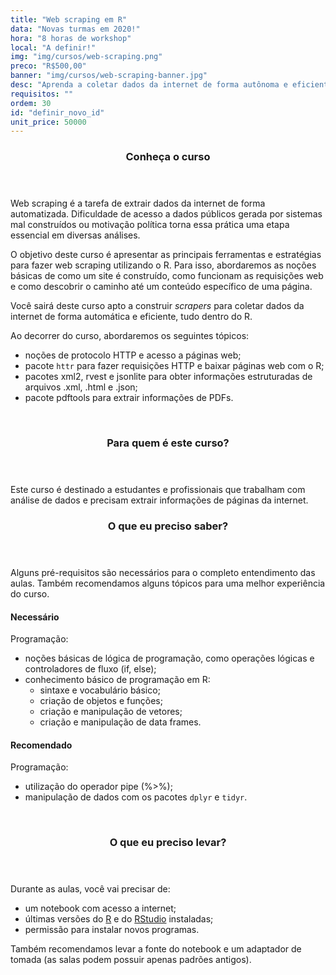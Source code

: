 ```yaml
---
title: "Web scraping em R"
data: "Novas turmas em 2020!"
hora: "8 horas de workshop"
local: "A definir!"
img: "img/cursos/web-scraping.png"
preco: "R$500,00"
banner: "img/cursos/web-scraping-banner.jpg"
desc: "Aprenda a coletar dados da internet de forma autônoma e eficiente utilizando o R."
requisitos: ""
ordem: 30
id: "definir_novo_id"
unit_price: 50000
---
```



<header class="section-header">
  <h3>Conheça o curso</h3>
</header>

Web scraping é a tarefa de extrair dados da internet de forma automatizada. Dificuldade de acesso a dados públicos gerada por sistemas mal construídos ou motivação política torna essa prática uma etapa essencial em diversas análises.

O objetivo deste curso é apresentar as principais ferramentas e estratégias para fazer web scraping utilizando o R. Para isso, abordaremos as noções básicas de como um site é construído, como funcionam  as requisições web e como descobrir o caminho até um conteúdo específico de uma página. 

Você sairá deste curso apto a construir *scrapers* para coletar dados da internet de forma automática e eficiente, tudo dentro do R.

Ao decorrer do curso, abordaremos os seguintes tópicos:

- noções de protocolo HTTP e acesso a páginas web;
- pacote `httr` para fazer requisições HTTP e baixar páginas web com o R;
- pacotes xml2, rvest e jsonlite para obter informações estruturadas de
arquivos .xml, .html e .json;
- pacote pdftools para extrair informações de PDFs.




<br>
<header class="section-header">
  <h3>Para quem é este curso?</h3>
</header>

Este curso é destinado a estudantes e profissionais que trabalham com análise de dados e precisam extrair informações de páginas da internet.




<header class="section-header">
  <h3>O que eu preciso saber?</h3>
</header>

Alguns pré-requisitos são necessários para o completo entendimento das aulas. Também recomendamos alguns tópicos para uma melhor experiência do curso.

#### Necessário
        
Programação:

- noções básicas de lógica de programação, como operações lógicas e controladores de fluxo (if, else);
- conhecimento básico de programação em R:
   - sintaxe e vocabulário básico;
   - criação de objetos e funções;
   - criação e manipulação de vetores;
   - criação e manipulação de data frames.

#### Recomendado

Programação:

- utilização do operador pipe (%>%);
- manipulação de dados com os pacotes `dplyr` e `tidyr`.


<br>
<header class="section-header">
  <h3>O que eu preciso levar?</h3>
</header>

Durante as aulas, você vai precisar de:

- um notebook com acesso a internet;
- últimas versões do [R](https://cran.r-project.org/) e do [RStudio](https://www.rstudio.com/products/rstudio/download/) instaladas;
- permissão para instalar novos programas.

Também recomendamos levar a fonte do notebook e um adaptador de tomada (as salas podem possuir apenas padrões antigos).
